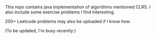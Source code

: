 This repo contains java implementation of algorithms mentioned CLRS. I also include some exercise problems I find interesting.

200+ Leetcode problems may also be uploaded if I know how.

(To be updated, I'm busy recently:)
